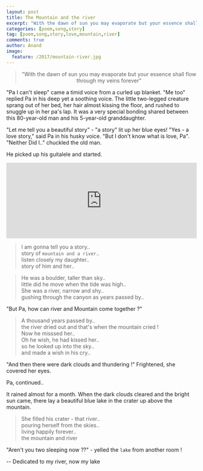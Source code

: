 ```yaml
---
layout: post
title: The Mountain and the river
excerpt: "With the dawn of sun you may evaporate but your essence shall flow through my veins forever"
categories: [poem,song,story]
tag: [poem,song,story,love,mountain,river]
comments: true
author: Anand
image:
  feature: /2017/mountain-river.jpg
---
```


> <center>"With the dawn of sun you may evaporate but your essence shall flow through my veins forever"</center>


"Pa I can't sleep" came a timid voice from a curled up blanket. "Me too" replied Pa in his deep yet a soothing voice. The little two-legged creature sprang out of her bed, her
hair almost kissing the floor, and rushed to snuggle up in her pa's lap. It was a very special bonding shared between this 80-year-old man and his 5-year-old granddaughter.

"Let me tell you a beautiful story" - "a story" lit up her blue eyes! "Yes - a love story," said
Pa in his husky voice. "But I don't know what is love, Pa". "Neither Did I.." chuckled the old man.

He picked up his guitalele and started.

<iframe width="100%" height="200" scrolling="no" frameborder="no" src="https://w.soundcloud.com/player/?url=https%3A//api.soundcloud.com/tracks/345773589&amp;color=%23ff5500&amp;auto_play=false&amp;hide_related=false&amp;show_comments=true&amp;show_user=true&amp;show_reposts=false&amp;show_teaser=true&amp;visual=true"></iframe>


> I am gonna tell you a story..  
> story of `mountain and a river`..    
> listen closely my daughter..  
> story of him and her..  

> He was a boulder, taller than sky..  
> little did he move when the tide was high..  
> She was a river, narrow and shy..  
> gushing through the canyon as years passed by..  


"But Pa, how can river and Mountain come together ?" 

> A thousand years passed by..  
> the river dried out and that's when the mountain cried !  
> Now he misssed her..  
> Oh he wish, he had kissed her..  
> so he looked up into the sky..  
> and made a wish in his cry..  

"And then there were dark clouds and thundering !" Frightened, she covered her eyes.

Pa, continued..

It rained almost for a month. When the dark clouds cleared and the bright sun came,
there lay a beautiful blue lake in the crater up above the mountain.

> She filled his crater -  that river..  
> pouring herself from the skies..  
> living happily forever..  
> the mountain and river  

"Aren't you two sleeping now ??" - yelled the `lake` from another room !



-- Dedicated to my river, now my lake <i class="fa fa-heart heart-icon"></i>